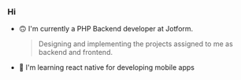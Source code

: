 ### Hi

- 🙃 I'm currently a PHP Backend developer at Jotform.
  
  > Designing and implementing the projects assigned to me as backend and frontend.
  
- 🌱 I'm learning react native for developing mobile apps
